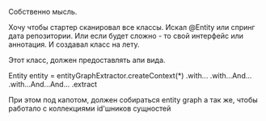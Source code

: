 Собственно мысль.

Хочу чтобы стартер сканировал все классы.
Искал @Entity или спринг дата репозитории. 
Или если будет сложно - то свой интерфейс или аннотация.
И создавал класс на лету.

Этот класс, должен предоставлять апи вида.

Entity entity = entityGraphExtractor.createContext(*)
.with...
.with...And...
.with...And...And...
.extract

При этом под капотом, должен собираться entity graph
а так же, чтобы работало с коллекциями id'шников сущностей